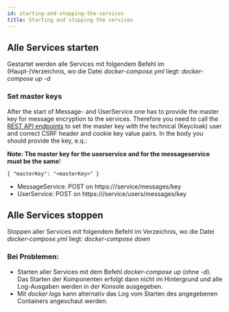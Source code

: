 ```yaml
---
id: starting-and-stopping-the-services
title: Starting and stopping the services
---
```

## Alle Services starten
Gestartet werden alle Services mit folgendem Befehl im (Haupt-)Verzeichnis, wo die Datei *docker-compose.yml* liegt: *docker-compose up -d*

### Set master keys
After the start of Message- and UserService one has to provide the master key for message encryption to the services.
Therefore you need to call the [REST API endpoints](../backend/login-data-access-links.md) to set the master key with the technical (Keycloak) user and correct CSRF header and cookie key value pairs. In the body you should provide the key, e.q.:

__Note: The master key for the userservice and for the messageservice must be the same__!

``{
	"masterKey": "<masterKey>"
}``

* MessageService: POST on https://<host>/service/messages/key
* UserService: POST on https://<host>/service/users/messages/key

## Alle Services stoppen
Stoppen aller Services mit folgendem Befehl im Verzeichnis, wo die Datei *docker-compose.yml* liegt: *docker-compose down*

### Bei Problemen:
* Starten aller Services mit dem Befehl *docker-compose up* (ohne *-d*). Das Starten der Komponenten erfolgt dann nicht im Hintergrund und alle Log-Ausgaben werden in der Konsole ausgegeben.
* Mit *docker logs <containerName>* kann alternativ das Log vom Starten des angegebenen Containers angeschaut werden.